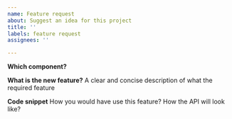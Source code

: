 ```yaml
---
name: Feature request
about: Suggest an idea for this project
title: ''
labels: feature request
assignees: ''

---
```


**Which component?**

**What is the new feature?**
A clear and concise description of what the required feature

**Code snippet**
How you would have use this feature? How the API will look like?
